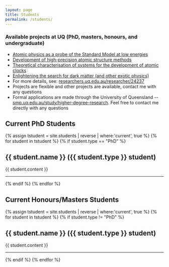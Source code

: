 ```yaml
---
layout: page
title: Students
permalink: /students/
---
```


### Available projects at UQ (PhD, masters, honours, and undergraduate)

* [Atomic physics as a probe of the Standard Model at low energies](https://smp.uq.edu.au/project/atomic-physics-probe-standard-model)
* [Development of high-precision atomic structure methods](https://smp.uq.edu.au/project/development-high-accuracy-atomic-theory-methods)
* [Theoretical characterisation of systems for the development of atomic clocks](https://smp.uq.edu.au/project/theoretical-characterisation-systems-development-atomic-clocks)
* [Enlightening the search for dark matter (and other exotic physics)](https://smp.uq.edu.au/project/enlightening-search-dark-matter-and-other-exotic-physics)
* For more details, see: [researchers.uq.edu.au/researcher/24237](https://researchers.uq.edu.au/researcher/24237)
* Projects are flexible and other projects are available, contact me with any questions
* Formal applications are made through the University of Queensland -- [smp.uq.edu.au/study/higher-degree-research](https://smp.uq.edu.au/study/higher-degree-research). Feel free to contact me directly with any questions

<!-- Slides from most of my recent conference presentations can be found [here]({{ site.baseurl }}/talks) -->

## Current PhD Students

<div class="entry">
{% assign tstudent = site.students | reverse | where:'current', true %}
{% for student in tstudent %}
{% if student.type == "PhD" %}
<article class="post">

  <h1>{{ student.name }} ({{ student.type }} student)</h1>
  <div class="entry">
    {{ student.content }}
    <hr>
  </div>

</article>
{% endif %}
{% endfor %}
</div>

## Current Honours/Masters Students

<div class="entry">
{% assign tstudent = site.students | reverse | where:'current', true %}
{% for student in tstudent %}
{% if student.type != "PhD" %}
<article class="post">

  <h1>{{ student.name }} ({{ student.type }} student)</h1>
  <div class="entry">
    {{ student.content }}
    <hr>
  </div>

</article>
{% endif %}
{% endfor %}
</div>
